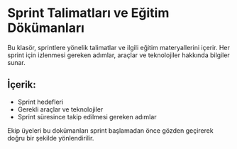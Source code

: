 # Sprint Talimatları ve Eğitim Dökümanları

Bu klasör, sprintlere yönelik talimatlar ve ilgili eğitim materyallerini içerir. Her sprint için izlenmesi gereken adımlar, araçlar ve teknolojiler hakkında bilgiler sunar.

## İçerik:
- Sprint hedefleri
- Gerekli araçlar ve teknolojiler
- Sprint süresince takip edilmesi gereken adımlar

Ekip üyeleri bu dokümanları sprint başlamadan önce gözden geçirerek doğru bir şekilde yönlendirilir.
